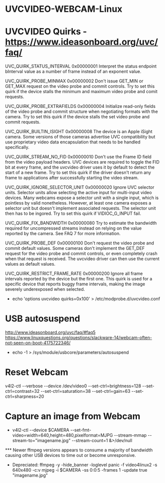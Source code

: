# UVCVIDEO-WEBCAM-Linux

# UVCVIDEO Quirks - https://www.ideasonboard.org/uvc/faq/
UVC_QUIRK_STATUS_INTERVAL 	0x00000001 	Interpret the status endpoint bInterval value as a number of frame instead of an exponent value.

UVC_QUIRK_PROBE_MINMAX 	0x00000002 	Don't issue GET_MIN or GET_MAX request on the video probe and commit controls. Try to set this quirk if the device stalls the minimum and maximum video probe and comit requests.

UVC_QUIRK_PROBE_EXTRAFIELDS 	0x00000004 	Initialize read-only fields of the video probe and commit structure when negotiating formats with the camera. Try to set this quirk if the device stalls the set video probe and commit requests.

UVC_QUIRK_BUILTIN_ISIGHT 	0x00000008 	The device is an Apple iSight camera. Some versions of those cameras advertise UVC compatibility but use proprietary video data encapsulation that needs to be handled specifically.

UVC_QUIRK_STREAM_NO_FID 	0x00000010 	Don't use the Frame ID field from the video payload headers. UVC devices are required to toggle the FID bit at every frame, and the uvcvideo driver uses it by default to detect the start of a new frame. Try to set this quirk if the driver doesn't return any frame to applications after successfully starting the video stream.

UVC_QUIRK_IGNORE_SELECTOR_UNIT 	0x00000020 	Ignore UVC selector units. Selector units allow selecting the active input for multi-input video devices. Many webcams expose a selector unit with a single input, which is pointless by valid nonetheless. However, at least one camera exposes a selector unit but doesn't implement associated requests. The selector unit then has to be ingored. Try to set this quirk if VIDIOC_G_INPUT fail.

UVC_QUIRK_FIX_BANDWIDTH 	0x00000080 	Try to estimate the bandwidth required for uncompressed streams instead on relying on the value reported by the camera. See FAQ 7 for more information.

UVC_QUIRK_PROBE_DEF 	0x00000100 	Don't request the video probe and commit default values. Some cameras don't implement the GET_DEF request for the video probe and commit controls, or even completely crash when that request is received. The uvcvideo driver can then use the current values as default values.

UVC_QUIRK_RESTRICT_FRAME_RATE 	0x00000200 	Ignore all frame intervals reported by the device but the first one. This quirk is used for a specific device that reports buggy frame intervals, making the image severely underexposed when selected.

* echo 'options uvcvideo quirks=0x100' > /etc/modprobe.d/uvcvideo.conf

# USB autosuspend
http://www.ideasonboard.org/uvc/faq/#faq5<br>
https://www.linuxquestions.org/questions/slackware-14/webcam-often-not-seen-on-boot-4175722346/<br>
* echo -1 > /sys/module/usbcore/parameters/autosuspend

# Reset Webcam
v4l2-ctl --verbose --device /dev/video0 --set-ctrl=brightness=128 --set-ctrl=contrast=32 --set-ctrl=saturation=38 --set-ctrl=gain=63 --set-ctrl=sharpness=20

# Capture an image from Webcam
* v4l2-ctl --device $CAMERA --set-fmt-video=width=640,height=480,pixelformat=MJPG --stream-mmap --stream-to="imagename.jpg" --stream-count=1 &>/dev/null

*** Newer ffmpeg versions appears to consume a majority of bandwidth causing other USB devices to time out or become unresponsive.
* Depreciated:  ffmpeg -y -hide_banner -loglevel panic -f video4linux2 -s 640x480 -c:v mjpeg -i $CAMERA -ss 0:0:5 -frames 1 -update true "imagename.jpg"
